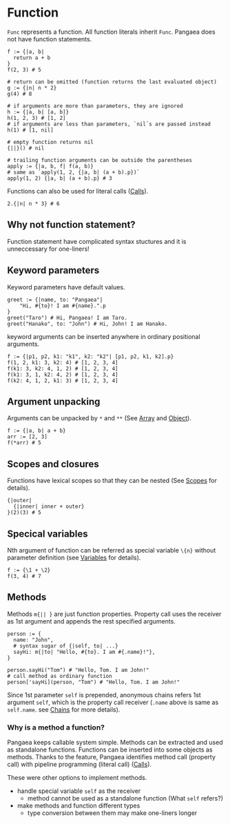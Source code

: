 # Function

`Func` represents a function. All function literals inherit `Func`.
Pangaea does not have function statements.

```pangaea
f := {|a, b|
  return a + b
}
f(2, 3) # 5

# return can be omitted (function returns the last evaluated object)
g := {|n| n * 2}
g(4) # 8

# if arguments are more than parameters, they are ignored
h := {|a, b| [a, b]}
h(1, 2, 3) # [1, 2]
# if arguments are less than parameters, `nil`s are passed instead
h(1) # [1, nil]

# empty function returns nil
{||}() # nil

# trailing function arguments can be outside the parentheses
apply := {|a, b, f| f(a, b)}
# same as `apply(1, 2, {|a, b| (a + b).p})`
apply(1, 2) {|a, b| (a + b).p} # 3
```

Functions can also be used for literal calls ([Calls](./calls.md)).

```pangaea
2.{|n| n * 3} # 6
```

## Why not function statement?

Function statement have complicated syntax stuctures and it is unneccessary for one-liners!

## Keyword parameters

Keyword parameters have default values.

```pangaea
greet := {|name, to: "Pangaea"|
    "Hi, #{to}! I am #{name}.".p
}
greet("Taro") # Hi, Pangaea! I am Taro.
greet("Hanako", to: "John") # Hi, John! I am Hanako.
```

keyword arguments can be inserted anywhere in ordinary positional arguments.

```pangaea
f := {|p1, p2, k1: "k1", k2: "k2"| [p1, p2, k1, k2].p}
f(1, 2, k1: 3, k2: 4) # [1, 2, 3, 4]
f(k1: 3, k2: 4, 1, 2) # [1, 2, 3, 4]
f(k1: 3, 1, k2: 4, 2) # [1, 2, 3, 4]
f(k2: 4, 1, 2, k1: 3) # [1, 2, 3, 4]
```

## Argument unpacking

Arguments can be unpacked by `*` and `**` (See [Array](./array.md) and [Object](./object.md)).

```pangaea
f := {|a, b| a + b}
arr := [2, 3]
f(*arr) # 5
```

## Scopes and closures

Functions have lexical scopes so that they can be nested (See [Scopes](./scopes.md) for details).

```pangaea
{|outer|
  {|inner| inner + outer}
}(2)(3) # 5
```

## Specical variables

Nth argument of function can be referred as special variable `\{n}` without parameter definition (see [Variables](./variables.md) for details).

```pangaea
f := {\1 + \2}
f(3, 4) # 7
```

## Methods

Methods `m{|| }` are just function properties.
Property call uses the receiver as 1st argument and appends the rest specified arguments.

```pangaea
person := {
  name: "John",
  # syntax sugar of {|self, to| ...}
  sayHi: m{|to| "Hello, #{to}. I am #{.name}!"},
}

person.sayHi("Tom") # "Hello, Tom. I am John!"
# call method as ordinary function
person['sayHi](person, "Tom") # "Hello, Tom. I am John!"
```

Since 1st parameter `self` is prepended, anonymous chains refers 1st argument `self`, which is the property call receiver (`.name` above is same as `self.name`. see [Chains](./chains.md) for more details).

### Why is a method a function?

Pangaea keeps callable system simple. Methods can be extracted and used as standalone functions. Functions can be inserted into some objects as methods.
Thanks to the feature, Pangaea identifies method call (property call) with pipeline programming (literal call) ([Calls](./calls.md)).

These were other options to implement methods.

- handle special variable `self` as the receiver
    - method cannot be used as a standalone function (What `self` refers?)
- make methods and function different types
    - type conversion between them may make one-liners longer 
